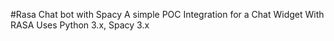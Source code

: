 #Rasa Chat bot with Spacy
A simple  POC Integration for a Chat Widget With RASA
Uses Python 3.x, Spacy 3.x